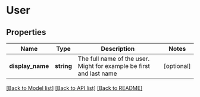 # User

## Properties
Name | Type | Description | Notes
------------ | ------------- | ------------- | -------------
**display_name** | **string** | The full name of the user. Might for example be first and last name | [optional] 

[[Back to Model list]](../README.md#documentation-for-models) [[Back to API list]](../README.md#documentation-for-api-endpoints) [[Back to README]](../README.md)


